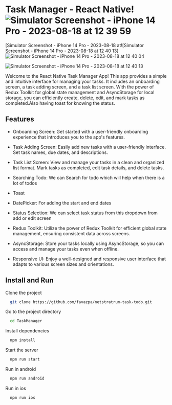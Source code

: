 
# Task Manager - React Native!![Simulator Screenshot - iPhone 14 Pro - 2023-08-18 at 12 39 59](https://github.com/favazpa/netstratrum-task-todo/assets/85933108/9952b69a-785e-4b94-a0ac-e075a9f66bd6)
[Simulator Screenshot - iPhone 14 Pro - 2023-08-18 at![Simulator Screenshot - iPhone 14 Pro - 2023-08-18 at 12 40 13]
![Simulator Screenshot - iPhone 14 Pro - 2023-08-18 at 12 40 04](https://github.com/favazpa/netstratrum-task-todo/assets/85933108/35d17d26-189c-4b7b-a792-df7c3be8df95)

![Simulator Screenshot - iPhone 14 Pro - 2023-08-18 at 12 40 13](https://github.com/favazpa/netstratrum-task-todo/assets/85933108/dd776585-38cc-4cb0-8e13-573c7d772864)


Welcome to the React Native Task Manager App! This app provides a simple and intuitive interface for managing your tasks. It includes an onboarding screen, a task adding screen, and a task list screen. With the power of Redux Toolkit for global state management and AsyncStorage for local storage, you can efficiently create, delete, edit, and mark tasks as completed.Also having toast for knowing the status.
## Features

- Onboarding Screen: Get started with a user-friendly onboarding experience that introduces you to the app's features.

- Task Adding Screen: Easily add new tasks with a user-friendly interface. Set task names, due dates, and descriptions.
 
- Task List Screen: View and manage your tasks in a clean and organized list format. Mark tasks as completed, edit task details, and delete tasks.

- Searching Todo: We can Search for todo which will help when there is a lot of todos

- Toast

- DatePicker: For adding the start and end dates
- Status Selection: We can select task status from this dropdown from add or edit screen
- Redux Toolkit: Utilize the power of Redux Toolkit for efficient global state management, ensuring consistent data across screens.

- AsyncStorage: Store your tasks locally using AsyncStorage, so you can access and manage your tasks even when offline.

- Responsive UI: Enjoy a well-designed and responsive user interface that adapts to various screen sizes and orientations.


## Install and Run

Clone the project

```bash
  git clone https://github.com/favazpa/netstratrum-task-todo.git
```

Go to the project directory

```bash
  cd TaskManager
```

Install dependencies

```bash
  npm install
```

Start the server

```bash
  npm run start
```

Run in android

```bash
  npm run android
```

Run in ios

```bash
  npm run ios
```
